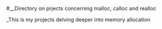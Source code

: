 #__Directory on prjects concerning malloc, calloc and realloc

_This is my projects delving deeper into memory allocation
